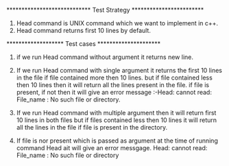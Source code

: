****************************  Test Strategy        ************************

1. Head command is UNIX command which we want to implement in c++.
2. Head command returns first 10 lines by default.


*******************   Test cases        *********************

1. if we run Head command without argument it returns new line.

2. If we run Head command with single argument it returns the first 10 lines in the file if file contained more then 10 lines.
   but if file contained less then 10 lines then it will return all the lines present in the file.
   if file is present, if not then it will give an error message :-Head: cannot read:  File_name : No such file or directory.

3. If we run Head command with multiple argument then it will return first 10 lines in both files
   but if files contained less then 10 lines it will return all the lines in the file if file is present in the directory.
   
4. If file is nor present which is passed as argument at the time of running command Head ait will give an error messgage.
   Head: cannot read:  File_name : No such file or directory 